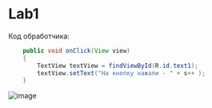 # Lab1

Код обработчика:

```java
    public void onClick(View view)
    {
        TextView textView = findViewById(R.id.text1);
        textView.setText("На кнопку нажали - " + s++ );
    }
```

![image](https://user-images.githubusercontent.com/92565402/142370848-b73d00fc-b579-43c2-9d39-8f5759f48141.png)
